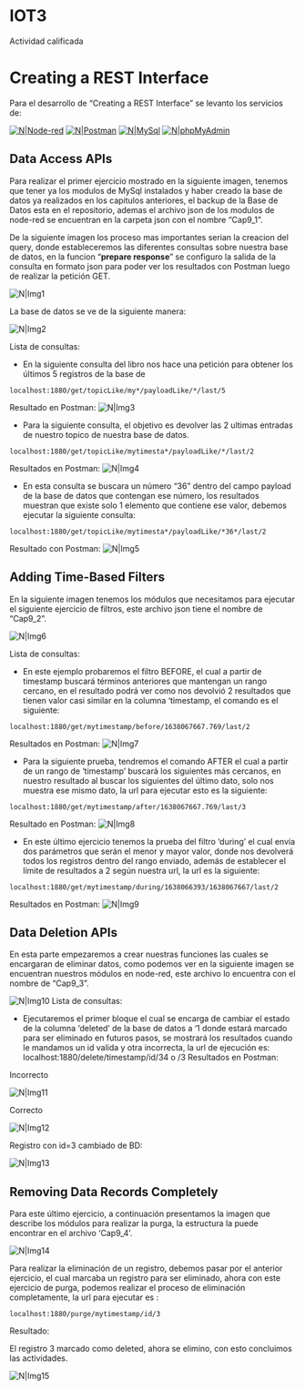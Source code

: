 # IOT3
Actividad calificada
# Creating a REST Interface

Para el desarrollo de “Creating a REST Interface” se levanto los servicios de:

[![N|Node-red](https://i.ibb.co/Q62QZpv/logoigm1.png)](https://nodered.org/) [![N|Postman](https://i.ibb.co/mhFCN4d/postman.png)](https://www.postman.com/) [![N|MySql](https://i.ibb.co/PjLxDCC/logoigm3.png)](https://www.mysql.com/) [![N|phpMyAdmin](https://i.ibb.co/cypsdgy/logoigm4.png)](https://www.phpmyadmin.net/)

## Data Access APIs

Para realizar el primer ejercicio mostrado en la siguiente imagen, tenemos que tener ya los modulos de MySql instalados y haber creado la base de datos ya realizados en los capitulos anteriores, el backup de la Base de Datos esta en el repositorio, ademas el archivo json de los modulos de node-red se encuentran en la carpeta json con el nombre “Cap9_1”.

De la siguiente imagen los proceso mas importantes serian la creacion del query, donde estableceremos las diferentes consultas sobre nuestra base de datos, en la funcion “**prepare response**” se configuro la salida de la consulta en formato json para poder ver los resultados con Postman luego de realizar la petición GET.

![N|Img1](https://lh6.googleusercontent.com/n2C9kPDMgFLcNKGXUvnG1nQ8CAHxQL2rHibci0J7JhmJb7Z4OwHFBVc1vj_t_bg5L-JzrhYEW1Zwenifxbxy2WMI7Lw0P7yeB1GvlfBN16r_EGXNAlsCn-OrbaFRSvKgZ7-fqzkB)

La base de datos se ve de la siguiente manera:

![N|Img2](https://lh5.googleusercontent.com/8LkcL-BjZV1NU9kllBLBRn6KQnlotkqc3OpMLqWwvQLSkxFtrdsu9OqqoAdBZQpb9qux0g3pTfarG5MnRwN3vRaHynfDUw-szjRg9gAzSObo8wat2pdcPKkAU8WJFRfOp18RyeFZ)

Lista de consultas:

  - En la siguiente consulta del libro nos hace una petición para obtener los últimos 5 registros de la base de 
  ```
  localhost:1880/get/topicLike/my*/payloadLike/*/last/5
  ```
  Resultado en Postman:
  ![N|Img3](https://lh3.googleusercontent.com/rfSMK85aD68dhs2VuA-7easC1EDGFJqBg_9YbPC7xTeUpmsuK_nJ9TKH1MwQgT4PrDzIOIqftPpwAdNzh4BzCPScaZgbOOZBcP1Vo1OQzLvZXpJYMIdyzVjFu-e8KEKxUYubU8Iu)
  - Para la siguiente consulta, el objetivo es devolver las 2 ultimas entradas de nuestro topico de nuestra base de datos.
  ```
  localhost:1880/get/topicLike/mytimesta*/payloadLike/*/last/2
  ```
  Resultados en Postman:
  ![N|Img4](https://lh6.googleusercontent.com/KeAerdKU2qN6pH8XLW5BTdNWI0f6_4mrvuHomL79UuJo3r0pnLZaR3cjVkgb-tJLejUg6R7MngPZ9SGrlblf2EKwzz1LRM67yi2EtHdKeb-gfP4zDWhx72CbzewdRPh-FVgZks-l)
  - En esta consulta se buscara un número “36” dentro del campo payload de la base de datos que contengan ese número, los resultados muestran que existe solo 1 elemento que contiene ese valor, debemos ejecutar la siguiente consulta:
  ```
  localhost:1880/get/topicLike/mytimesta*/payloadLike/*36*/last/2
  ```
  Resultado con Postman:
  ![N|Img5](https://lh5.googleusercontent.com/mu3B4-SP0JwUfWOon50u34fr-fYtd8tE3DMQ43Mc6nE20uBDFec6qfn-S02krjcZV_3RXHvutHahG74595g5MtVjM2JEZ6FsTgAR_HXlpzAyBvuTg6sRXNHi_s1wp56wsV25wWNv)


## Adding Time-Based Filters
En la siguiente imagen tenemos los módulos que necesitamos para ejecutar el siguiente ejercicio de filtros, este archivo json tiene el nombre de “Cap9_2”.

![N|Img6](https://lh6.googleusercontent.com/avO6KgZph7HHqkODN9nr85C2i4GuWahsx_km4qI74eDwSDKB6QLzYqJHlNmqHYaQK_HR6qz7Hef4bPDi1x3CHBxOejk0tmKgj40z2n5WqmzCUwSynURpDwgIh3fI-zA4AkZVKNoK)

Lista de consultas:
  - En este ejemplo probaremos el filtro BEFORE, el cual a partir de timestamp buscará términos anteriores que mantengan un rango cercano, en el resultado podrá ver como nos devolvió 2 resultados que tienen valor casi similar en la columna ‘timestamp, el comando es el siguiente:
  ```
  localhost:1880/get/mytimestamp/before/1638067667.769/last/2
  ```
  Resultados en Postman:
  ![N|Img7](https://lh3.googleusercontent.com/5Gd44wb2wTOqj7BREEkojzt4qEk_ydSMTtyW_6hH1uLPuoBsCruUsOJjGGHdCeAKRsmWE4G-Fp_vebw3vMhBKDcU1c5Dk-i97WTbot_qurOFGXiudyip9BbumB51kOg7aZmKq7Um)
  - Para la siguiente prueba, tendremos el comando AFTER el cual a partir de un rango de ‘timestamp’ buscará los siguientes más cercanos, en nuestro resultado al buscar los siguientes del último dato, solo nos muestra ese mismo dato, la url para ejecutar esto es la siguiente:
  ```
  localhost:1880/get/mytimestamp/after/1638067667.769/last/3
  ```
  Resultado en Postman:
  ![N|Img8](https://lh5.googleusercontent.com/3Ztk8KyDDatBDonT6Jy3NjrvcJwqCK1-cq1Ld100iTyR4udaKVCaLSmdQZr4LibP0PhaC7QtznZBLefDGoA4SAJypqVvjHvuLHIAQxBiqV6ZEzlo2kXtlh-pFIaW9224VFM_bSgb)
  - En este último ejercicio tenemos la prueba del filtro ‘during’ el cual envía dos parámetros que serán el menor y mayor valor, donde nos devolverá todos los registros dentro del rango enviado, además de establecer el límite de resultados a 2 según nuestra url, la url es la siguiente:
  ```
  localhost:1880/get/mytimestamp/during/1638066393/1638067667/last/2
  ```
  Resultados en Postman:
  ![N|Img9](https://lh3.googleusercontent.com/dIJ1BBKa5Qk-OAQKNb4p7_w0uEKxcmIOU7arP-RK2K-rCfTTGug51FnSK0hKffpQbW8O4o1Kp1HlZohdml8OegA_Zg-dIa4UXhBWCP6aQWqV41T15cu4rECQPzWSAqXL-AS7UJzz)


## Data Deletion APIs
En esta parte empezaremos a crear nuestras funciones las cuales se encargaran de eliminar datos, como podemos ver en la siguiente imagen se encuentran nuestros módulos en node-red, este archivo lo encuentra con el nombre de “Cap9_3”.

![N|Img10](https://lh6.googleusercontent.com/UmQOLMyuDxbAmqE09ic6WS_KTxWKQUsQ1DnzSunkWMZRiql-HKUms84xB-0FeDS8xjeHljzBUbFkm-XjR5ChBgH8IPENg4POk-vf7KcQFJsGtxfpodA6_vq8nZyE-JoendO0uunX)
Lista de consultas:
  - Ejecutaremos el primer bloque el cual se encarga de cambiar el estado de la columna ‘deleted’ de la base de datos a ‘1 donde estará marcado para ser eliminado en futuros pasos, se mostrará los resultados cuando le mandamos un id valida y otra incorrecta, la url de ejecución es:
  localhost:1880/delete/timestamp/id/34 o /3
  Resultados en Postman:
  
  Incorrecto
  
  ![N|Img11](https://lh5.googleusercontent.com/jgKDja9JZ_555lWAEjQcrwVpYVCcvwTL6BIJjna4tfU5y4nnBtvgMZVjrZYg-rGJYXpDc24_l5Quq1Kbhs-t6Qw96lnNfXzIrCGTEAZH5z_b0Wzk8-Xfa0WzGFqN4Yx1oTldOiPz)
  
  Correcto
  
  ![N|Img12](https://lh5.googleusercontent.com/WV0Il8S7BtDlwUGodxk4GHdY6gyQX9W-P6YxNEzmoSfIONFh9hhdA26RyT8f1ye49TYDv_AfMM2WoUqIKOU91TXrOxpiLFy9cmo6ugZn_PBFHrhJ-5Uq1CjxCDeQNl2QfcofD9F4)
  
  Registro con id=3 cambiado de BD:
  
  ![N|Img13](https://lh3.googleusercontent.com/AuNic3b6uy8FLdSCQh6NaSlmfd-UdNRWFfjbGqSBXhNFban2okm98uYCmHW7w_uPgCTSS_Mij05utMsS1dgB64RXcdfwcHbcPDUJ3eiGFBrsZNmtRLP-f1KzVo3MyXLJDxoBA8xR)

## Removing Data Records Completely
Para este último ejercicio, a continuación presentamos la imagen que describe los módulos para realizar la purga, la estructura la puede encontrar en el archivo ‘Cap9_4’.

![N|Img14](https://lh5.googleusercontent.com/jEs-eu7dhe6RqeklIGsKVjrwPxC6PKuipUAJSa2S25U2iAmJCPLEWQDTmF08fz6hZz8WYGOeVvBbgOI1DI41kF6Lpyo5ev61w4wjDHVEzFThHx1oiiuRAVpLn_b0f1yTGdfa5IV-)

Para realizar la eliminación de un registro, debemos pasar por el anterior ejercicio, el cual marcaba un registro para ser eliminado, ahora con este ejercicio de purga, podemos realizar el proceso de eliminación completamente, la url para ejecutar es :

```
localhost:1880/purge/mytimestamp/id/3
```
Resultado:

El registro 3 marcado como deleted, ahora se elimino, con esto concluimos las actividades.

![N|Img15](https://lh4.googleusercontent.com/VpncIkYVO8CJWBznK_nrRBDBK8DrqUErD0v0wn4NwtxHmDaLDRXrVeLv6RBGGK3mliQ94-f-fvMwtK_mIZ5eF7A-LOdiE0lTA9Fd8lPXmVer4FjGOpZX6pv0MpseBA2fdl73qG_r)
